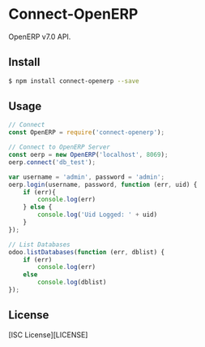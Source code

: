 # Connect-OpenERP

OpenERP v7.0 API.

## Install

``` bash
$ npm install connect-openerp --save
```

## Usage

``` js
// Connect
const OpenERP = require('connect-openerp');

// Connect to OpenERP Server
const oerp = new OpenERP('localhost', 8069);
oerp.connect('db_test');

var username = 'admin', password = 'admin';
oerp.login(username, password, function (err, uid) {
	if (err){
		console.log(err)
	} else {
		console.log('Uid Logged: ' + uid)
	}
});

```

``` js
// List Databases
odoo.listDatabases(function (err, dblist) {
	if (err)
		console.log(err)	
	else
		console.log(dblist)
});
``` 


## License

[ISC License][LICENSE]
